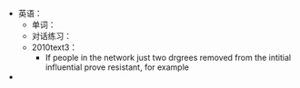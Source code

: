 - 英语：
	- 单词：
	- 对话练习：
	- 2010text3：
		- If people in the network just two drgrees removed from the intitial influential prove resistant, for example
-